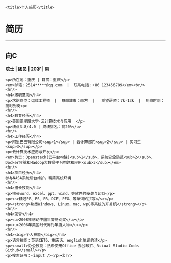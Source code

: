 <html>
<head>
    <meta charset="utf-8" />

    <title>个人简历</title>
</head>

<body>
    <h1>简历</h1>
    <hr>
    <h2>向C</h2>

   <strong>院士  |  团员 | 20岁  | 男  </strong>

    <p>所在地：重庆 | 籍贯：重庆</p>
    <em>邮箱：2514*****@qq.com  |  联系电话：+86 123456789</em><br/>
    <hr/>   
    <h4>求职意向</h4>
    <p>求职岗位：运维工程师  |  意向城市：南方  |   期望薪资：7k-13k  |  到岗时间：随时到岗<p>
    <hr/>   
    <h4>教育经历</h4>
    <p>美国家里蹲大学·云计算技术与应用  </p>
    <p>绩点3.8/4.0 | 成绩排名：前20%</p>
    <hr/>   
    <h4>工作经历</h4>
    <p>阿里巴巴有限公司<sup>1</sup> | 云计算部门<sup>2</sup> | 实习生<sup>3</sup></p>
    <p>云计算技术应用与开发</p>
    <em>负责：Openstack(云平台构建)<sub>1</sub>、系统安全防范<sub>2</sub>、Docker容器和Hadoop大数据平台构建和应用<sub>3</sub></em>
    <hr/>   
    <h4>项目经历</h4>
    参与NASA系统后台维护，精简系统环境
    <hr/>   
    <h4>擅长技能</h4>
    <p>擅长word、excel、ppt、wind、等软件的安装与卸载</p>
    <p><s>精通PE、PS、PB、DCF、PEG、等单词的拼写</s></p>
    <p><strong>熟悉Windows、Linux、mac、wp8等系统的开关机</strong></p>
    <hr/>   
    <h4>荣誉</h4>
    <p><u>2008年感动中国年度特别奖</u></p>
    <p><u>2006年美国时代周刊年度人物</u></p>
    <hr/>   
    <h4><big>个人技能</big></h4>
    <p>语言技能：英语CET6、重庆话、english单词的读</p>
    <p><small>办公技能：熟练使用Office 办公软件、Vsiual Studio Code、Github</small></p>
    <p>搜索证书：<input /></p><br/>
